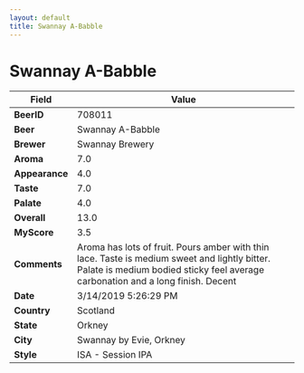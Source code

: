 ```yaml
---
layout: default
title: Swannay A-Babble
---
```


# Swannay A-Babble

| Field         | Value     |
|---------------|-----------|
| **BeerID** | 708011 |
| **Beer** | Swannay A-Babble |
| **Brewer** | Swannay Brewery |
| **Aroma** | 7.0 |
| **Appearance** | 4.0 |
| **Taste** | 7.0 |
| **Palate** | 4.0 |
| **Overall** | 13.0 |
| **MyScore** | 3.5 |
| **Comments** | Aroma has lots of fruit. Pours amber with thin lace. Taste is medium sweet and lightly bitter. Palate is medium bodied sticky feel average carbonation and a long finish. Decent  |
| **Date** | 3/14/2019 5:26:29 PM |
| **Country** | Scotland |
| **State** | Orkney |
| **City** | Swannay by Evie, Orkney |
| **Style** | ISA - Session IPA |
